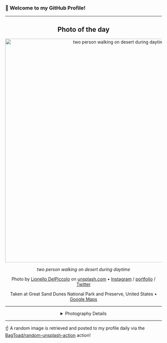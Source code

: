 ### 👋 Welcome to my GitHub Profile!

----
<div align="center">

## Photo of the day
  
  <a href="https://unsplash.com/photos/two-person-walking-on-desert-during-daytime-9i9RquPtXsg"><img width="720" src="https://images.unsplash.com/photo-1465328610639-388f315eb31b?crop=entropy&cs=tinysrgb&fit=max&fm=jpg&ixid=M3w1OTQ0OTd8MHwxfHJhbmRvbXx8fHx8fHx8fDE3Mzk1MTMzNDd8&ixlib=rb-4.0.3&q=80&w=1080" alt="two person walking on desert during daytime"></a>
  
  <em>two person walking on desert during daytime</em>
  
  <em></em>

  Photo by [Lionello DelPiccolo](http://liodpmedia.com) on [unsplash.com](https://unsplash.com/) • [Instagram](https://instagram.com/liodp) / [portfolio](http://liodpmedia.com) / [Twitter](https://twitter.com/liodp)
  
  Taken at Great Sand Dunes National Park and Preserve, United States • [Google Maps](https://www.google.com/maps/search/?api=1&query=37.7915959,-105.5943276)
  
  ---
  
<details>
<summary>Photography Details</summary>
  
| Parameter     | Value |
| ------------- | ----- |
| Camera Model  | ILCE-6300 |
| Exposure Time | 1/400 |
| Aperture      | 5.6 |
| Focal Length  | 126.0 |
| ISO           | 100 |
| Location      | Great Sand Dunes National Park and Preserve, United States (United States) |
| Coordinates   | Latitude 37.7915959, Longitude -105.5943276 |

</details>

</div>

----

☝️ A random image is retrieved and posted to my profile daily via the [BagToad/random-unsplash-action](https://github.com/BagToad/random-unsplash-action) action!
